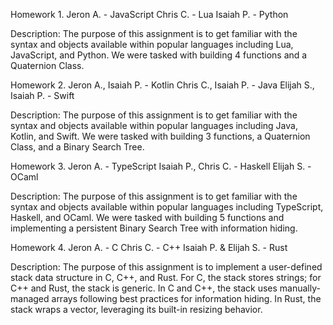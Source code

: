 Homework 1.
Jeron A. - JavaScript
Chris C. - Lua
Isaiah P. - Python

Description: The purpose of this assignment is to get familiar with the syntax and objects available within popular languages including Lua, JavaScript, and Python. We were tasked with building 4 functions and a Quaternion Class.

Homework 2.
Jeron A., Isaiah P. - Kotlin
Chris C., Isaiah P. - Java
Elijah S., Isaiah P. - Swift

Description: The purpose of this assignment is to get familiar with the syntax and objects available within popular languages including Java, Kotlin, and Swift. We were tasked with building 3 functions, a Quaternion Class, and a Binary Search Tree.

Homework 3.
Jeron A. - TypeScript
Isaiah P., Chris C. - Haskell
Elijah S. - OCaml

Description: The purpose of this assignment is to get familiar with the syntax and objects available within popular languages including TypeScript, Haskell, and OCaml. We were tasked with building 5 functions and implementing a persistent Binary Search Tree with information hiding.

Homework 4.
Jeron A. - C
Chris C. - C++
Isaiah P. & Elijah S. - Rust

Description: The purpose of this assignment is to implement a user-defined stack data structure in C, C++, and Rust. For C, the stack stores strings; for C++ and Rust, the stack is generic. In C and C++, the stack uses manually-managed arrays following best practices for information hiding. In Rust, the stack wraps a vector, leveraging its built-in resizing behavior.
